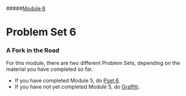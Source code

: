 #####[Module 6](../..)

# Problem Set 6

### A Fork in the Road

For this module, there are two different Problem Sets, depending on the material you have completed so far.
* If you have completed Module 5, do [Pset 6](./pset6).
* If you have not yet completed Module 5, do [Graffiti](./graffiti).
